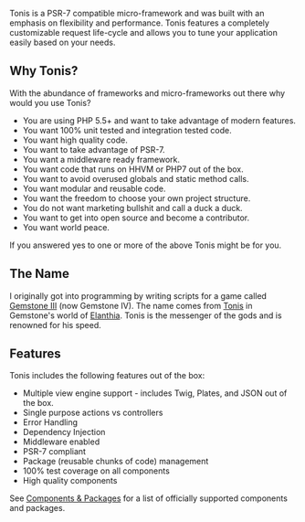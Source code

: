 Tonis is a PSR-7 compatible micro-framework and was built with an emphasis on flexibility and performance. Tonis features
a completely customizable request life-cycle and allows you to tune your application easily based on your needs.

Why Tonis?
----------

With the abundance of frameworks and micro-frameworks out there why would you use Tonis?

  * You are using PHP 5.5+ and want to take advantage of modern features.
  * You want 100% unit tested and integration tested code.
  * You want high quality code.
  * You want to take advantage of PSR-7.
  * You want a middleware ready framework.
  * You want code that runs on HHVM or PHP7 out of the box.
  * You want to avoid overused globals and static method calls.
  * You want modular and reusable code.
  * You want the freedom to choose your own project structure.
  * You do not want marketing bullshit and call a duck a duck.
  * You want to get into open source and become a contributor.
  * You want world peace.
  
If you answered yes to one or more of the above Tonis might be for you.

The Name
--------

I originally got into programming by writing scripts for a game called [Gemstone III](http://www.play.net/gs4) 
(now Gemstone IV). The name comes from [Tonis](https://gswiki.play.net/mediawiki/index.php/Tonis) in Gemstone's world of 
[Elanthia](https://gswiki.play.net/mediawiki/index.php/Elanthia). Tonis is the messenger of the gods and is renowned for 
his speed.
 
Features
--------

Tonis includes the following features out of the box:

  * Multiple view engine support - includes Twig, Plates, and JSON out of the box.
  * Single purpose actions vs controllers
  * Error Handling
  * Dependency Injection
  * Middleware enabled
  * PSR-7 compliant
  * Package (reusable chunks of code) management
  * 100% test coverage on all components
  * High quality components
  
See [Components & Packages](/other/components-and-packages) for a list of officially supported components and packages.
